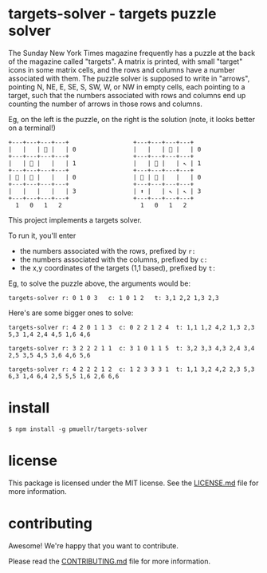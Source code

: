 # targets-solver - targets puzzle solver

The Sunday New York Times magazine frequently has a puzzle at the back of the
magazine called "targets".  A matrix is printed, with small "target" icons
in some matrix cells, and the rows and columns have a number associated
with them.  The puzzle solver is supposed to write in "arrows", pointing
N, NE, E, SE, S, SW, W, or NW in empty cells, each pointing to a target,
such that the numbers associated with rows and columns end up counting the
number of arrows in those rows and columns.

Eg, on the left is the puzzle, on the right is the solution (note, it looks
better on a terminal!)

```
+---+---+---+---+                  +---+---+---+---+  
|   |   | 🎯 |   | 0                |   |   | 🎯 |   | 0
+---+---+---+---+                  +---+---+---+---+  
|   | 🎯 |   |   | 1                |   | 🎯 |   | ↖️ | 1
+---+---+---+---+                  +---+---+---+---+  
| 🎯 | 🎯 |   |   | 0                | 🎯 | 🎯 |   |   | 0
+---+---+---+---+                  +---+---+---+---+  
|   |   |   |   | 3                | ⬆️ |   | ↖️ | ️↖️ | 3
+---+---+---+---+                  +---+---+---+---+  
  1   0   1   2                      1   0   1   2     
```

This project implements a targets solver.

To run it, you'll enter

- the numbers associated with the rows, prefixed by `r:`
- the numbers associated with the columns, prefixed by `c:`
- the x,y coordinates of the targets (1,1 based), prefixed by `t:`

Eg, to solve the puzzle above, the arguments would be:

```
targets-solver r: 0 1 0 3   c: 1 0 1 2   t: 3,1 2,2 1,3 2,3
```

Here's are some bigger ones to solve:

```
targets-solver r: 4 2 0 1 1 3  c: 0 2 2 1 2 4  t: 1,1 1,2 4,2 1,3 2,3 5,3 1,4 2,4 4,5 1,6 4,6
```

```
targets-solver r: 3 2 2 2 1 1  c: 3 1 0 1 1 5  t: 3,2 3,3 4,3 2,4 3,4 2,5 3,5 4,5 3,6 4,6 5,6
```

```
targets-solver r: 4 2 2 2 1 2  c: 1 2 3 3 3 1  t: 1,1 3,2 4,2 2,3 5,3 6,3 1,4 6,4 2,5 5,5 1,6 2,6 6,6
```

# install

```console
$ npm install -g pmuellr/targets-solver
```

# license

This package is licensed under the MIT license.  See the
[LICENSE.md](LICENSE.md) file for more information.


# contributing

Awesome!  We're happy that you want to contribute.

Please read the [CONTRIBUTING.md](CONTRIBUTING.md) file for more information.
